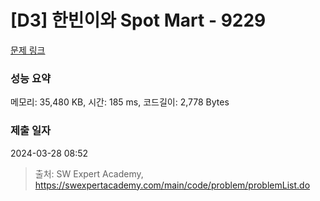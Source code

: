 # [D3] 한빈이와 Spot Mart - 9229 

[문제 링크](https://swexpertacademy.com/main/code/problem/problemDetail.do?contestProbId=AW8Wj7cqbY0DFAXN) 

### 성능 요약

메모리: 35,480 KB, 시간: 185 ms, 코드길이: 2,778 Bytes

### 제출 일자

2024-03-28 08:52



> 출처: SW Expert Academy, https://swexpertacademy.com/main/code/problem/problemList.do